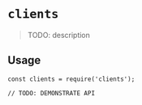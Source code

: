 # `clients`

> TODO: description

## Usage

```
const clients = require('clients');

// TODO: DEMONSTRATE API
```
